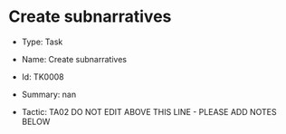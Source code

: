 # Create subnarratives

* Type: Task

* Name: Create subnarratives

* Id: TK0008

* Summary: nan

* Tactic: TA02
DO NOT EDIT ABOVE THIS LINE - PLEASE ADD NOTES BELOW
